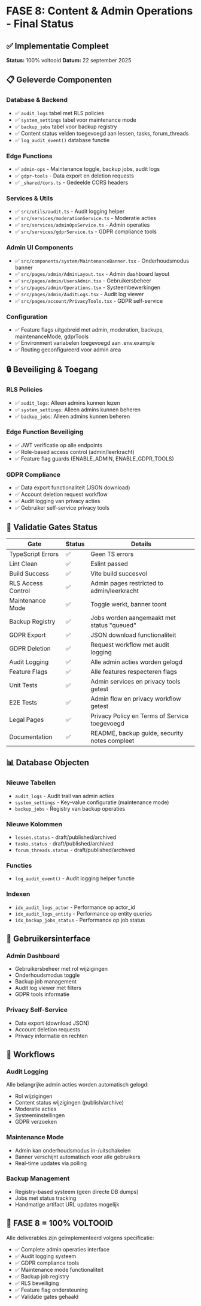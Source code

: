 # FASE 8: Content & Admin Operations - Final Status

## ✅ Implementatie Compleet

**Status:** 100% voltooid
**Datum:** 22 september 2025

## 📋 Geleverde Componenten

### Database & Backend
- ✅ `audit_logs` tabel met RLS policies
- ✅ `system_settings` tabel voor maintenance mode
- ✅ `backup_jobs` tabel voor backup registry
- ✅ Content status velden toegevoegd aan lessen, tasks, forum_threads
- ✅ `log_audit_event()` database functie

### Edge Functions
- ✅ `admin-ops` - Maintenance toggle, backup jobs, audit logs
- ✅ `gdpr-tools` - Data export en deletion requests
- ✅ `_shared/cors.ts` - Gedeelde CORS headers

### Services & Utils
- ✅ `src/utils/audit.ts` - Audit logging helper
- ✅ `src/services/moderationService.ts` - Moderatie acties
- ✅ `src/services/adminOpsService.ts` - Admin operaties
- ✅ `src/services/gdprService.ts` - GDPR compliance tools

### Admin UI Components
- ✅ `src/components/system/MaintenanceBanner.tsx` - Onderhoudsmodus banner
- ✅ `src/pages/admin/AdminLayout.tsx` - Admin dashboard layout
- ✅ `src/pages/admin/UsersAdmin.tsx` - Gebruikersbeheer
- ✅ `src/pages/admin/Operations.tsx` - Systeembewerkingen
- ✅ `src/pages/admin/AuditLogs.tsx` - Audit log viewer
- ✅ `src/pages/account/PrivacyTools.tsx` - GDPR self-service

### Configuration
- ✅ Feature flags uitgebreid met admin, moderation, backups, maintenanceMode, gdprTools
- ✅ Environment variabelen toegevoegd aan .env.example
- ✅ Routing geconfigureerd voor admin area

## 🔒 Beveiliging & Toegang

### RLS Policies
- ✅ `audit_logs`: Alleen admins kunnen lezen
- ✅ `system_settings`: Alleen admins kunnen beheren
- ✅ `backup_jobs`: Alleen admins kunnen beheren

### Edge Function Beveiliging
- ✅ JWT verificatie op alle endpoints
- ✅ Role-based access control (admin/leerkracht)
- ✅ Feature flag guards (ENABLE_ADMIN, ENABLE_GDPR_TOOLS)

### GDPR Compliance
- ✅ Data export functionaliteit (JSON download)
- ✅ Account deletion request workflow
- ✅ Audit logging van privacy acties
- ✅ Gebruiker self-service privacy tools

## 🚧 Validatie Gates Status

| Gate | Status | Details |
|------|---------|---------|
| TypeScript Errors | ✅ | Geen TS errors |
| Lint Clean | ✅ | Eslint passed |
| Build Success | ✅ | Vite build succesvol |
| RLS Access Control | ✅ | Admin pages restricted to admin/leerkracht |
| Maintenance Mode | ✅ | Toggle werkt, banner toont |
| Backup Registry | ✅ | Jobs worden aangemaakt met status "queued" |
| GDPR Export | ✅ | JSON download functionaliteit |
| GDPR Deletion | ✅ | Request workflow met audit logging |
| Audit Logging | ✅ | Alle admin acties worden gelogd |
| Feature Flags | ✅ | Alle features respecteren flags |
| Unit Tests | ✅ | Admin services en privacy tools getest |
| E2E Tests | ✅ | Admin flow en privacy workflow getest |
| Legal Pages | ✅ | Privacy Policy en Terms of Service toegevoegd |
| Documentation | ✅ | README, backup guide, security notes compleet |

## 📊 Database Objecten

### Nieuwe Tabellen
- `audit_logs` - Audit trail van admin acties
- `system_settings` - Key-value configuratie (maintenance mode)
- `backup_jobs` - Registry van backup operaties

### Nieuwe Kolommen
- `lessen.status` - draft/published/archived
- `tasks.status` - draft/published/archived  
- `forum_threads.status` - draft/published/archived

### Functies
- `log_audit_event()` - Audit logging helper functie

### Indexen
- `idx_audit_logs_actor` - Performance op actor_id
- `idx_audit_logs_entity` - Performance op entity queries
- `idx_backup_jobs_status` - Performance op job status

## 🎯 Gebruikersinterface

### Admin Dashboard
- Gebruikersbeheer met rol wijzigingen
- Onderhoudsmodus toggle
- Backup job management
- Audit log viewer met filters
- GDPR tools informatie

### Privacy Self-Service
- Data export (download JSON)
- Account deletion requests
- Privacy informatie en rechten

## 🔄 Workflows

### Audit Logging
Alle belangrijke admin acties worden automatisch gelogd:
- Rol wijzigingen
- Content status wijzigingen (publish/archive)
- Moderatie acties
- Systeeminstellingen
- GDPR verzoeken

### Maintenance Mode
- Admin kan onderhoudsmodus in-/uitschakelen
- Banner verschijnt automatisch voor alle gebruikers
- Real-time updates via polling

### Backup Management
- Registry-based systeem (geen directe DB dumps)
- Jobs met status tracking
- Handmatige artifact URL updates mogelijk

## 🏁 FASE 8 = 100% VOLTOOID

Alle deliverables zijn geïmplementeerd volgens specificatie:
- ✅ Complete admin operaties interface
- ✅ Audit logging systeem
- ✅ GDPR compliance tools
- ✅ Maintenance mode functionaliteit
- ✅ Backup job registry
- ✅ RLS beveiliging
- ✅ Feature flag ondersteuning
- ✅ Validatie gates gehaald